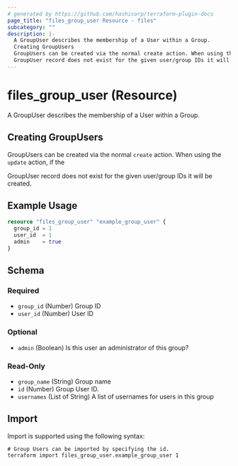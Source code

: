 ```yaml
---
# generated by https://github.com/hashicorp/terraform-plugin-docs
page_title: "files_group_user Resource - files"
subcategory: ""
description: |-
  A GroupUser describes the membership of a User within a Group.
  Creating GroupUsers
  GroupUsers can be created via the normal create action. When using the update action, if the
  GroupUser record does not exist for the given user/group IDs it will be created.
---
```


# files_group_user (Resource)

A GroupUser describes the membership of a User within a Group.



## Creating GroupUsers

GroupUsers can be created via the normal `create` action. When using the `update` action, if the

GroupUser record does not exist for the given user/group IDs it will be created.

## Example Usage

```terraform
resource "files_group_user" "example_group_user" {
  group_id = 1
  user_id  = 1
  admin    = true
}
```

<!-- schema generated by tfplugindocs -->
## Schema

### Required

- `group_id` (Number) Group ID
- `user_id` (Number) User ID

### Optional

- `admin` (Boolean) Is this user an administrator of this group?

### Read-Only

- `group_name` (String) Group name
- `id` (Number) Group User ID.
- `usernames` (List of String) A list of usernames for users in this group

## Import

Import is supported using the following syntax:

```shell
# Group Users can be imported by specifying the id.
terraform import files_group_user.example_group_user 1
```
